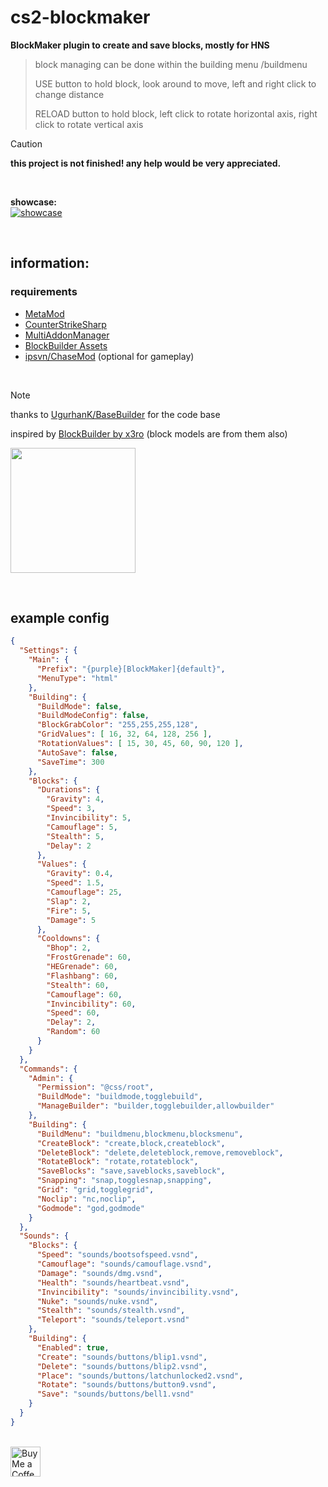# cs2-blockmaker

**BlockMaker plugin to create and save blocks, mostly for HNS**

> block managing can be done within the building menu /buildmenu
> 
> USE button to hold block, look around to move, left and right click to change distance
> 
> RELOAD button to hold block, left click to rotate horizontal axis, right click to rotate vertical axis

> [!CAUTION]
> **this project is not finished! any help would be very appreciated.**

<br>

**showcase:**<br>
[![showcase](https://img.youtube.com/vi/AEAEKhCErsw/hqdefault.jpg)](https://youtube.com/watch?v=AEAEKhCErsw)

<br>

## information:

### requirements

- [MetaMod](https://github.com/alliedmodders/metamod-source)
- [CounterStrikeSharp](https://github.com/roflmuffin/CounterStrikeSharp)
- [MultiAddonManager](https://github.com/Source2ZE/MultiAddonManager)
- [BlockBuilder Assets](https://steamcommunity.com/sharedfiles/filedetails/?id=3299954847)
- [ipsvn/ChaseMod](https://github.com/ipsvn/ChaseMod) (optional for gameplay)

<br>

> [!NOTE]
> thanks to [UgurhanK/BaseBuilder](https://github.com/UgurhanK/BaseBuilder) for the code base
>
> inspired by [BlockBuilder by x3ro](https://forums.alliedmods.net/showthread.php?t=258329) (block models are from them also)

<img src="https://github.com/user-attachments/assets/53e486cc-8da4-45ab-bc6e-eb38145aba36" height="200px"> <br>

<br>

## example config

```json
{
  "Settings": {
    "Main": {
      "Prefix": "{purple}[BlockMaker]{default}",
      "MenuType": "html"
    },
    "Building": {
      "BuildMode": false,
      "BuildModeConfig": false,
      "BlockGrabColor": "255,255,255,128",
      "GridValues": [ 16, 32, 64, 128, 256 ],
      "RotationValues": [ 15, 30, 45, 60, 90, 120 ],
      "AutoSave": false,
      "SaveTime": 300
    },
    "Blocks": {
      "Durations": {
        "Gravity": 4,
        "Speed": 3,
        "Invincibility": 5,
        "Camouflage": 5,
        "Stealth": 5,
        "Delay": 2
      },
      "Values": {
        "Gravity": 0.4,
        "Speed": 1.5,
        "Camouflage": 25,
        "Slap": 2,
        "Fire": 5,
        "Damage": 5
      },
      "Cooldowns": {
        "Bhop": 2,
        "FrostGrenade": 60,
        "HEGrenade": 60,
        "Flashbang": 60,
        "Stealth": 60,
        "Camouflage": 60,
        "Invincibility": 60,
        "Speed": 60,
        "Delay": 2,
        "Random": 60
      }
    }
  },
  "Commands": {
    "Admin": {
      "Permission": "@css/root",
      "BuildMode": "buildmode,togglebuild",
      "ManageBuilder": "builder,togglebuilder,allowbuilder"
    },
    "Building": {
      "BuildMenu": "buildmenu,blockmenu,blocksmenu",
      "CreateBlock": "create,block,createblock",
      "DeleteBlock": "delete,deleteblock,remove,removeblock",
      "RotateBlock": "rotate,rotateblock",
      "SaveBlocks": "save,saveblocks,saveblock",
      "Snapping": "snap,togglesnap,snapping",
      "Grid": "grid,togglegrid",
      "Noclip": "nc,noclip",
      "Godmode": "god,godmode"
    }
  },
  "Sounds": {
    "Blocks": {
      "Speed": "sounds/bootsofspeed.vsnd",
      "Camouflage": "sounds/camouflage.vsnd",
      "Damage": "sounds/dmg.vsnd",
      "Health": "sounds/heartbeat.vsnd",
      "Invincibility": "sounds/invincibility.vsnd",
      "Nuke": "sounds/nuke.vsnd",
      "Stealth": "sounds/stealth.vsnd",
      "Teleport": "sounds/teleport.vsnd"
    },
    "Building": {
      "Enabled": true,
      "Create": "sounds/buttons/blip1.vsnd",
      "Delete": "sounds/buttons/blip2.vsnd",
      "Place": "sounds/buttons/latchunlocked2.vsnd",
      "Rotate": "sounds/buttons/button9.vsnd",
      "Save": "sounds/buttons/bell1.vsnd"
    }
  }
}
```

<br> <a href="https://ko-fi.com/exkludera" target="blank"><img src="https://cdn.ko-fi.com/cdn/kofi5.png" height="48px" alt="Buy Me a Coffee at ko-fi.com"></a>
